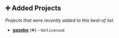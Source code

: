 ## ➕ Added Projects

_Projects that were recently added to this best-of list._

- <b><a href="{}">gazebo</a></b> (➕) -  <code>❗Unlicensed</code> <code><img src="https://www.python.org/static/favicon.ico" style="display:inline;" width="13" height="13"></code>

